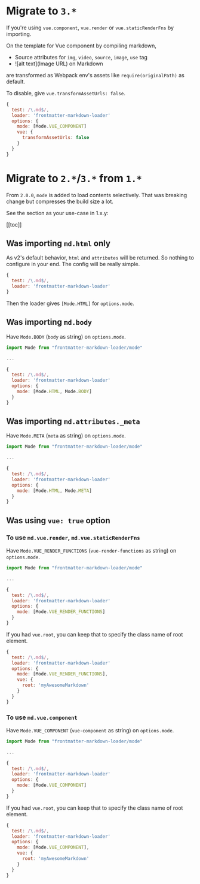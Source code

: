 # Migrate to `3.*`

If you're using `vue.component`, `vue.render` or `vue.staticRenderFns` by importing.

On the template for Vue component by compiling markdown,

- Source attributes for `img`, `video`, `source`, `image`, `use` tag
- ![alt text](Image URL) on Markdown

are transformed as Webpack env's assets like `require(originalPath)` as default.

To disable, give `vue.transformAssetUrls: false`.

```js
{
  test: /\.md$/,
  loader: 'frontmatter-markdown-loader'
  options: {
    mode: [Mode.VUE_COMPONENT]
    vue: {
      transformAssetUrls: false
    }
  }
}
```

# Migrate to `2.*`/`3.*` from `1.*`

From `2.0.0`, `mode` is added to load contents selectively. That was breaking change but compresses the build size a lot.

See the section as your use-case in 1.x.y:

[[toc]]

## Was importing `md.html` only

As v2's default behavior, `html` and `attributes` will be returned. So nothing to configure in your end. The config will be really simple.

```js
{
  test: /\.md$/,
  loader: 'frontmatter-markdown-loader'
}
```

Then the loader gives `[Mode.HTML]` for `options.mode`.

## Was importing `md.body`

Have `Mode.BODY` (`body` as string) on `options.mode`.

```js
import Mode from "frontmatter-markdown-loader/mode"

...

{
  test: /\.md$/,
  loader: 'frontmatter-markdown-loader'
  options: {
    mode: [Mode.HTML, Mode.BODY]
  }
}
```

## Was importing `md.attributes._meta`

Have `Mode.META` (`meta` as string) on `options.mode`.

```js
import Mode from "frontmatter-markdown-loader/mode"

...

{
  test: /\.md$/,
  loader: 'frontmatter-markdown-loader'
  options: {
    mode: [Mode.HTML, Mode.META]
  }
}
```

## Was using `vue: true` option

### To use `md.vue.render`, `md.vue.staticRenderFns`

Have `Mode.VUE_RENDER_FUNCTIONS` (`vue-render-functions` as string) on `options.mode`.

```js
import Mode from "frontmatter-markdown-loader/mode"

...

{
  test: /\.md$/,
  loader: 'frontmatter-markdown-loader'
  options: {
    mode: [Mode.VUE_RENDER_FUNCTIONS]
  }
}
```

If you had `vue.root`, you can keep that to specify the class name of root element.

```js
{
  test: /\.md$/,
  loader: 'frontmatter-markdown-loader'
  options: {
    mode: [Mode.VUE_RENDER_FUNCTIONS],
    vue: {
      root: 'myAwesomeMarkdown'
    }
  }
}
```

### To use `md.vue.component`

Have `Mode.VUE_COMPONENT` (`vue-component` as string) on `options.mode`.

```js
import Mode from "frontmatter-markdown-loader/mode"

...

{
  test: /\.md$/,
  loader: 'frontmatter-markdown-loader'
  options: {
    mode: [Mode.VUE_COMPONENT]
  }
}
```

If you had `vue.root`, you can keep that to specify the class name of root element.

```js
{
  test: /\.md$/,
  loader: 'frontmatter-markdown-loader'
  options: {
    mode: [Mode.VUE_COMPONENT],
    vue: {
      root: 'myAwesomeMarkdown'
    }
  }
}
```
